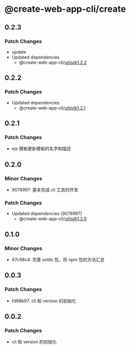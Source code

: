 # @create-web-app-cli/create

## 0.2.3

### Patch Changes

- update
- Updated dependencies
  - @create-web-app-cli/utils@1.2.2

## 0.2.2

### Patch Changes

- Updated dependencies
  - @create-web-app-cli/utils@1.2.1

## 0.2.1

### Patch Changes

- ejs 模板更新模板的名字和描述

## 0.2.0

### Minor Changes

- 9078997: 基本完成 cli 工具的开发

### Patch Changes

- Updated dependencies [9078997]
  - @create-web-app-cli/utils@1.2.0

## 0.1.0

### Minor Changes

- 67c98c4: 完善 untils 包，将 npm 包的方法汇总

## 0.0.3

### Patch Changes

- fd68b97: cli 和 version 的初始化

## 0.0.2

### Patch Changes

- cli 和 version 的初始化
